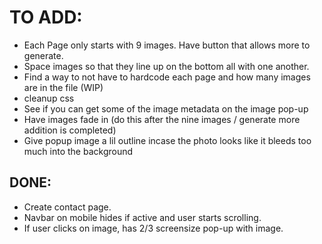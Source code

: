 # TO ADD:
- Each Page only starts with 9 images. Have button that allows more to generate.
- Space images so that they line up on the bottom all with one another.
- Find a way to not have to hardcode each page and how many images are in the file (WIP)
- cleanup css
- See if you can get some of the image metadata on the image pop-up
- Have images fade in (do this after the nine images / generate more addition is completed)
- Give popup image a lil outline incase the photo looks like it bleeds too much into the background


## DONE:
- Create contact page.
- Navbar on mobile hides if active and user starts scrolling.
- If user clicks on image, has 2/3 screensize pop-up with image.

